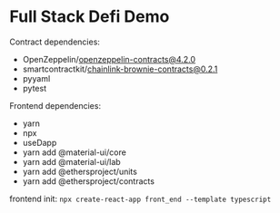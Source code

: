 # Full Stack Defi Demo

Contract dependencies:
  - OpenZeppelin/openzeppelin-contracts@4.2.0
  - smartcontractkit/chainlink-brownie-contracts@0.2.1
  - pyyaml
  - pytest

Frontend dependencies:
- yarn 
- npx
- useDapp
- yarn add @material-ui/core
- yarn add @material-ui/lab
- yarn add @ethersproject/units
- yarn add @ethersproject/contracts

frontend init: ```npx create-react-app front_end --template typescript```